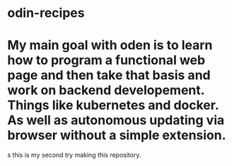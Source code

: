 # odin-recipes


# My main goal with oden is to learn how to program a functional web page and then take that basis and work on backend developement. Things like kubernetes and docker. As well as autonomous updating via browser without a simple extension. 
s
this is my second try making this repository. 
